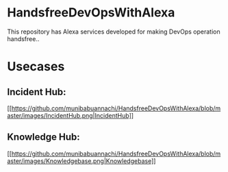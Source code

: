 # HandsfreeDevOpsWithAlexa
This repository has Alexa services developed for making DevOps operation handsfree..

# Usecases

## Incident Hub:
[[https://github.com/munibabuannachi/HandsfreeDevOpsWithAlexa/blob/master/images/IncidentHub.png|IncidentHub]]

## Knowledge Hub:
[[https://github.com/munibabuannachi/HandsfreeDevOpsWithAlexa/blob/master/images/Knowledgebase.png|Knowledgebase]]

